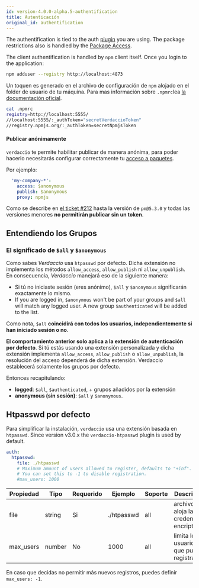 ```yaml
---
id: version-4.0.0-alpha.5-authentification
title: Autenticación
original_id: authentification
---
```


The authentification is tied to the auth [plugin](plugins.md) you are using. The package restrictions also is handled by the [Package Access](packages.md).

The client authentification is handled by `npm` client itself. Once you login to the application:

```bash
npm adduser --registry http://localhost:4873
```

Un toquen es generado en el archivo de configuración de `npm` alojado en el folder de usuario de tu máquina. Para mas información sobre `.npmrc`lea [la documentación oficial](https://docs.npmjs.com/files/npmrc).

```bash
cat .npmrc
registry=http://localhost:5555/
//localhost:5555/:_authToken="secretVerdaccioToken"
//registry.npmjs.org/:_authToken=secretNpmjsToken
```

#### Publicar anónimamente

`verdaccio` te permite habilitar publicar de manera anónima, para poder hacerlo necesitarás configurar correctamente tu [acceso a paquetes](packages.md).

Por ejemplo:

```yaml
  'my-company-*':
    access: $anonymous
    publish: $anonymous
    proxy: npmjs
```

Como se describe en [el ticket #212](https://github.com/verdaccio/verdaccio/issues/212#issuecomment-308578500) hasta la versión de `pm@5.3.0` y todas las versiones menores **no permitirán publicar sin un token**.

## Entendiendo los Grupos

### El significado de `$all` y `$anonymous`

Como sabes *Verdaccio* usa `htpasswd` por defecto. Dicha extensión no implementa los métodos `allow_access`, `allow_publish` ni `allow_unpublish`. En consecuencia, *Verdaccio* manejará eso de la siguiente manera:

* Si tú no iniciaste sesión (eres anónimo), `$all` y `$anonymous` significarán exactamente lo mismo.
* If you are logged in, `$anonymous` won't be part of your groups and `$all` will match any logged user. A new group `$authenticated` will be added to the list.

Como nota, `$all` **coincidirá con todos los usuarios, independientemente si han iniciado sesión o no**.

**El comportamiento anterior solo aplica a la extensión de autenticación por defecto**. Si tú estás usando una extensión personalizada y dicha extensión implementa `allow_access`, `allow_publish` o `allow_unpublish`, la resolución del acceso dependerá de dicha extensión. Verdaccio establecerá solamente los grupos por defecto.

Entonces recapitulando:

* **logged**: `$all`, `$authenticated`, + grupos añadidos por la extensión
* **anonymous (sin sesión)**: `$all` y `$anonymous`.

## Htpasswd por defecto

Para simplificar la instalación, `verdaccio` usa una extensión basada en `htpasswd`. Since version v3.0.x the `verdaccio-htpasswd` plugin is used by default.

```yaml
auth:
  htpasswd:
    file: ./htpasswd
    # Maximum amount of users allowed to register, defaults to "+inf".
    # You can set this to -1 to disable registration.
    #max_users: 1000
```

| Propiedad | Tipo   | Requerido | Ejemplo    | Soporte | Descripción                                    |
| --------- | ------ | --------- | ---------- | ------- | ---------------------------------------------- |
| file      | string | Si        | ./htpasswd | all     | archivo que aloja las credenciales encriptadas |
| max_users | number | No        | 1000       | all     | limita los usuarios que pueden registrarse     |

En caso que decidas no permitir más nuevos registros, puedes definir `max_users: -1`.